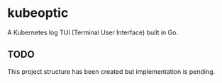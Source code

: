 # kubeoptic

A Kubernetes log TUI (Terminal User Interface) built in Go.

## TODO

This project structure has been created but implementation is pending.